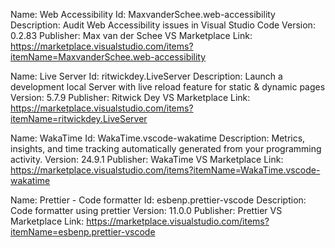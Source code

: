 Name: Web Accessibility
Id: MaxvanderSchee.web-accessibility
Description: Audit Web Accessibility issues in Visual Studio Code
Version: 0.2.83
Publisher: Max van der Schee
VS Marketplace Link: https://marketplace.visualstudio.com/items?itemName=MaxvanderSchee.web-accessibility

Name: Live Server
Id: ritwickdey.LiveServer
Description: Launch a development local Server with live reload feature for static & dynamic pages
Version: 5.7.9
Publisher: Ritwick Dey
VS Marketplace Link: https://marketplace.visualstudio.com/items?itemName=ritwickdey.LiveServer

Name: WakaTime
Id: WakaTime.vscode-wakatime
Description: Metrics, insights, and time tracking automatically generated from your programming activity.
Version: 24.9.1
Publisher: WakaTime
VS Marketplace Link: https://marketplace.visualstudio.com/items?itemName=WakaTime.vscode-wakatime

Name: Prettier - Code formatter
Id: esbenp.prettier-vscode
Description: Code formatter using prettier
Version: 11.0.0
Publisher: Prettier
VS Marketplace Link: https://marketplace.visualstudio.com/items?itemName=esbenp.prettier-vscode
